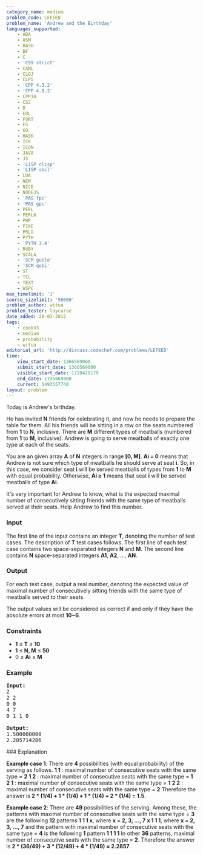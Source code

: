 ```yaml
---
category_name: medium
problem_code: LEFEED
problem_name: 'Andrew and the Birthday'
languages_supported:
    - ADA
    - ASM
    - BASH
    - BF
    - C
    - 'C99 strict'
    - CAML
    - CLOJ
    - CLPS
    - 'CPP 4.3.2'
    - 'CPP 4.9.2'
    - CPP14
    - CS2
    - D
    - ERL
    - FORT
    - FS
    - GO
    - HASK
    - ICK
    - ICON
    - JAVA
    - JS
    - 'LISP clisp'
    - 'LISP sbcl'
    - LUA
    - NEM
    - NICE
    - NODEJS
    - 'PAS fpc'
    - 'PAS gpc'
    - PERL
    - PERL6
    - PHP
    - PIKE
    - PRLG
    - PYTH
    - 'PYTH 3.4'
    - RUBY
    - SCALA
    - 'SCM guile'
    - 'SCM qobi'
    - ST
    - TCL
    - TEXT
    - WSPC
max_timelimit: '1'
source_sizelimit: '50000'
problem_author: witua
problem_tester: laycurse
date_added: 20-03-2012
tags:
    - cook33
    - medium
    - probability
    - witua
editorial_url: 'http://discuss.codechef.com/problems/LEFEED'
time:
    view_start_date: 1366569000
    submit_start_date: 1366569000
    visible_start_date: 1728420179
    end_date: 1735669800
    current: 1493557740
layout: problem
---
```

Today is Andrew's birthday.

He has invited **N** friends for celebrating it, and now he needs to prepare the table for them. All his friends will be sitting in a row on the seats numbered from **1** to **N**, inclusive. There are **M** different types of meatballs (numbered from **1** to **M**, inclusive). Andrew is going to serve meatballs of exactly one type at each of the seats.

You are an given array **A** of **N** integers in range **\[0, M\]**. **Ai = 0** means that Andrew is not sure which type of meatballs he should serve at seat **i**. So, in this case, we consider seat **i** will be served meatballs of types from **1** to **M** with equal probability. Otherwise, **Ai ≥ 1** means that seat **i** will be served meatballs of type **Ai**.

It's very important for Andrew to know, what is the expected maximal number of consecutively sitting friends with the same type of meatballs served at their seats. Help Andrew to find this number.

### Input

The first line of the input contains an integer **T**, denoting the number of test cases. The description of **T** test cases follows. The first line of each test case contains two space-separated integers **N** and **M**. The second line contains **N** space-separated integers **A1**, **A2**, ..., **AN**.

### Output

For each test case, output a real number, denoting the expected value of maximal number of consecutively sitting friends with the same type of meatballs served to their seats.

The output values will be considered as correct if and only if they have the absolute errors at most **10−6**.

### Constraints

- **1** ≤ **T** ≤ **10**
- **1** ≤ **N, M** ≤ **50**
- 0 ≤ **Ai** ≤ **M**

### Example

<pre><b>Input:</b>
2
2 2
0 0
4 7
0 1 1 0

<b>Output:</b>
1.500000000
2.285714286
</pre>### Explanation

**Example case 1**: There are **4** possibilities (with equal probability) of the serving as follows.
**1 1** : maximal number of consecutive seats with the same type = **2**
**1 2** : maximal number of consecutive seats with the same type = **1**
**2 1** : maximal number of consecutive seats with the same type = **1**
**2 2** : maximal number of consecutive seats with the same type = **2**
Therefore the answer is **2 \* (1/4) + 1 \* (1/4) + 1 \* (1/4) + 2 \* (1/4) = 1.5**.

**Example case 2**: There are **49** possibilities of the serving. Among these, the patterns with maximal number of consecutive seats with the same type = **3** are the following **12** patterns
**1 1 1 x**, where **x = 2, 3, ..., 7**
**x 1 1 1**, where **x = 2, 3, ..., 7**
and the pattern with maximal number of consecutive seats with the same type = **4** is the following **1** pattern
**1 1 1 1**
In other **36** patterns, maximal number of consecutive seats with the same type = **2**. Therefore the answer is **2 \* (36/49) + 3 \* (12/49) + 4 \* (1/49) ≈ 2.2857**.

